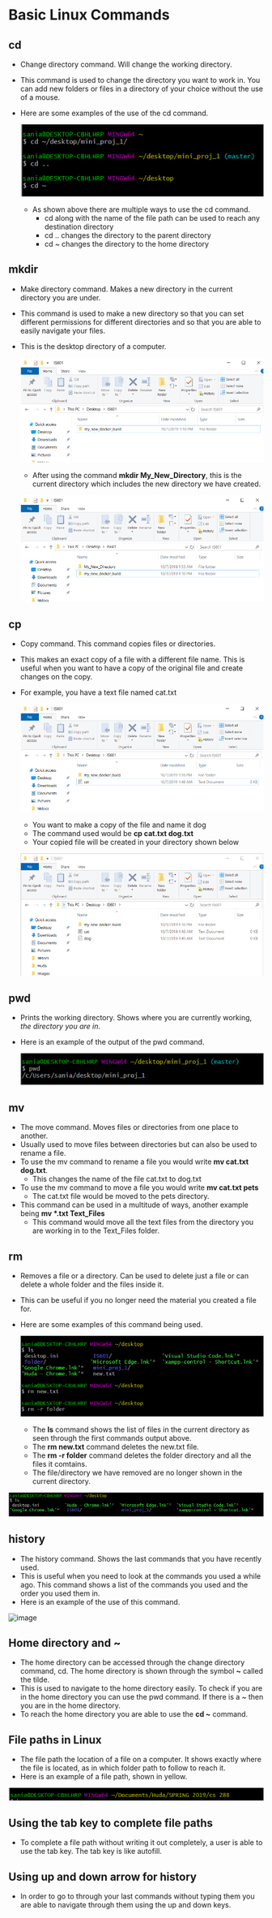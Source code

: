 # Basic Linux Commands

## cd
  * Change directory command. Will change the working directory.
  * This command is used to change the directory you want to work in. You can add new folders or files in a directory of your choice without the use of a mouse. 
  * Here are some examples of the use of the cd command.

  	![cduse](/images/cd_use.PNG)
  	* As shown above there are multiple ways to use the cd command.
		* cd along with the name of the file path can be used to reach any destination directory
		* cd .. changes the directory to the parent directory
		* cd ~ changes the directory to the home directory
## mkdir
  * Make directory command. Makes a new directory in the current directory you are under.
  * This command is used to make a new directory so that you can set different permissions for different directories and so that you are able to easily navigate your files.
  * This is the desktop directory of a computer.

 	![direc](/images/Desktop_files.PNG)
 	* After using the command **mkdir My_New_Directory**, this is the current directory which includes the new directory we have created.

 	![direct](/images/Desktop_files_new.PNG)
## cp
  * Copy command. This command copies files or directories.
  * This makes an exact copy of a file with a different file name. This is useful when you want to have a copy of the original file and create changes on the copy.
  * For example, you have a text file named cat.txt 

   	![cat](/images/cat.PNG)
        
	* You want to make a copy of the file and name it dog
  	* The command used would be **cp cat.txt dog.txt**
  	* Your copied file will be created in your directory shown below

  	![dog](/images/dog.PNG)
## pwd
  * Prints the working directory. Shows where you are currently working, *the directory you are in*.
  * Here is an example of the output of the pwd command.

  	![pwd](/images/pwd.PNG)
## mv
  * The move command. Moves files or directories from one place to another.
  * Usually used to move files  between directories but can also be used to rename a file.
  * To use the mv command to rename a file you would write **mv cat.txt dog.txt**.
    * This changes the name of the file cat.txt to dog.txt
  * To use the mv command to move a file you would write **mv cat.txt pets**
    * The cat.txt file would be moved to the pets directory.
  * This command can be used in a multitude of ways, another example being **mv \*.txt Text_Files**
    * This command would move all the text files from the directory you are working in to the Text_Files folder.
## rm
  * Removes a file or a directory. Can be used to delete just a file or can delete a whole folder and the files inside it.
  * This can be useful if you no longer need the material you created a file for.
  * Here are some examples of this command being used.

  	![rmcat](/images/rmcat.PNG)
	* The **ls** command shows the list of files in the current directory as seen through the first commands output above.
	* The **rm new.txt** command deletes the new.txt file.
	* The **rm -r folder** command deletes the folder directory and all the files it comtains.
	* The file/directory we have removed are no longer shown in the current directory.

![rmcom](/images/rmcom.PNG)

## history
  * The history command. Shows the last commands that you have recently used.
  * This is useful when you need to look at the commands you used a while ago. This command shows a list of the commands you used and the order you used them in.
  * Here is an example of the use of this command.

![image](https://www.howtoforge.com/images/command-tutorial/history-basic-usage.png)
## Home directory and ~
  * The home directory can be accessed through the change directory command, cd. The home directory is shown through the symbol **~** called the tilde.
  * This is used to navigate to the home directory easily. To check if you are in the home directory you can use the pwd command. If there is a ~ then you are in the home directory.
  * To reach the home directory you are able to use the **cd ~** command.
## File paths in Linux
  * The file path the location of a file on a computer. It shows exactly where the file is located, as in which folder path to follow to reach it.
  * Here is an example of a file path, shown in yellow.

   ![path](/images/path.PNG)
## Using the tab key to complete file paths
  * To complete a file path without writing it out completely, a user is able to use the tab key. The tab key is like autofill.
## Using up and down arrow for history
  * In order to go to through your last commands without typing them you are able to navigate through them using the up and down keys.








